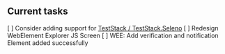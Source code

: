 Current tasks
--------------
[ ] Consider adding support for [TestStack / TestStack.Seleno](https://github.com/TestStack/TestStack.Seleno)
[ ] Redesign WebElement Explorer JS Screen
[ ] WEE: Add verification and notification Element added successfully 